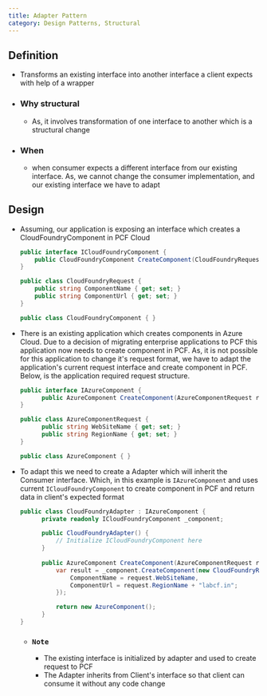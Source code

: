 ```yaml
---
title: Adapter Pattern
category: Design Patterns, Structural
---
```


## Definition
- Transforms an existing interface into another interface a client expects with help of a wrapper
- ### Why structural
	- As, it involves transformation of one interface to another which is a structural change
- ### When
	- when consumer expects a different interface from our existing interface. As, we cannot change the consumer implementation, and our existing interface we have to adapt
	
## Design
- Assuming, our application is exposing an interface which creates a CloudFoundryComponent in PCF Cloud
	```csharp
	public interface ICloudFoundryComponent {
	    public CloudFoundryComponent CreateComponent(CloudFoundryRequest);
	}
	
	public class CloudFoundryRequest {
	    public string ComponentName { get; set; }
	    public string ComponentUrl { get; set; }
	}
	
	public class CloudFoundryComponent { }
	```

- There is an existing application which creates components in Azure Cloud. Due to a decision of migrating enterprise applications to PCF
  this application now needs to create component in PCF. As, it is not possible for this application to change it's request format, we have to adapt the application's
  current request interface and create component in PCF. Below, is the application required request structure.

  ```csharp
  public interface IAzureComponent {
        public AzureComponent CreateComponent(AzureComponentRequest request);
  }

  public class AzureComponentRequest {
        public string WebSiteName { get; set; }
        public string RegionName { get; set; }
  }

  public class AzureComponent { }
  ```

- To adapt this we need to create a Adapter which will inherit the Consumer interface. Which, in this example is `IAzureComponent` and uses current `ICloudFoundryComponent`
  to create component in PCF and return data in client's expected format

  ```csharp
  public class CloudFoundryAdapter : IAzureComponent {
        private readonly ICloudFoundryComponent _component;

        public CloudFoundryAdapter() {
            // Initialize ICloudFoundryComponent here
        }
        
        public AzureComponent CreateComponent(AzureComponentRequest request) {
            var result = _component.CreateComponent(new CloudFoundryRequest() {
                ComponentName = request.WebSiteName,
                ComponentUrl = request.RegionName + "labcf.in";
            });

            return new AzureComponent();
        }
  }
  ```
  - ### `Note`
    - The existing interface is initialized by adapter and used to create request to PCF
	- The Adapter inherits from Client's interface so that client can consume it without any code change
